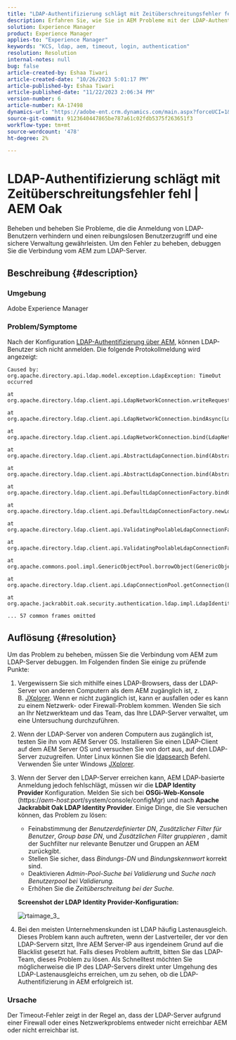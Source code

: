 ```yaml
---
title: "LDAP-Authentifizierung schlägt mit Zeitüberschreitungsfehler fehl | AEM Oak"
description: Erfahren Sie, wie Sie in AEM Probleme mit der LDAP-Authentifizierung beheben können.
solution: Experience Manager
product: Experience Manager
applies-to: "Experience Manager"
keywords: "KCS, ldap, aem, timeout, login, authentication"
resolution: Resolution
internal-notes: null
bug: false
article-created-by: Eshaa Tiwari
article-created-date: "10/26/2023 5:01:17 PM"
article-published-by: Eshaa Tiwari
article-published-date: "11/22/2023 2:06:34 PM"
version-number: 6
article-number: KA-17498
dynamics-url: "https://adobe-ent.crm.dynamics.com/main.aspx?forceUCI=1&pagetype=entityrecord&etn=knowledgearticle&id=ab0c6943-2174-ee11-9ae7-6045bd0063aa"
source-git-commit: 9123640447865be787a61c02fdb5375f263651f3
workflow-type: tm+mt
source-wordcount: '478'
ht-degree: 2%

---
```


# LDAP-Authentifizierung schlägt mit Zeitüberschreitungsfehler fehl | AEM Oak


Beheben und beheben Sie Probleme, die die Anmeldung von LDAP-Benutzern verhindern und einen reibungslosen Benutzerzugriff und eine sichere Verwaltung gewährleisten. Um den Fehler zu beheben, debuggen Sie die Verbindung vom AEM zum LDAP-Server.

## Beschreibung {#description}


### <b>Umgebung</b>

Adobe Experience Manager



### <b>Problem/Symptome</b>

Nach der Konfiguration [LDAP-Authentifizierung über AEM](https://experienceleague.adobe.com/docs/experience-manager-65/administering/security/ldap-config.html?lang=en), können LDAP-Benutzer sich nicht anmelden. Die folgende Protokollmeldung wird angezeigt:


```
Caused by: org.apache.directory.api.ldap.model.exception.LdapException: TimeOut occurred

at org.apache.directory.ldap.client.api.LdapNetworkConnection.writeRequest(LdapNetworkConnection.java:4106)

at org.apache.directory.ldap.client.api.LdapNetworkConnection.bindAsync(LdapNetworkConnection.java:1290)

at org.apache.directory.ldap.client.api.LdapNetworkConnection.bind(LdapNetworkConnection.java:1188)

at org.apache.directory.ldap.client.api.AbstractLdapConnection.bind(AbstractLdapConnection.java:127)

at org.apache.directory.ldap.client.api.AbstractLdapConnection.bind(AbstractLdapConnection.java:112)

at org.apache.directory.ldap.client.api.DefaultLdapConnectionFactory.bindConnection(DefaultLdapConnectionFactory.java:64)

at org.apache.directory.ldap.client.api.DefaultLdapConnectionFactory.newLdapConnection(DefaultLdapConnectionFactory.java:107)

at org.apache.directory.ldap.client.api.ValidatingPoolableLdapConnectionFactory.makeObject(ValidatingPoolableLdapConnectionFactory.java:133)

at org.apache.directory.ldap.client.api.ValidatingPoolableLdapConnectionFactory.makeObject(ValidatingPoolableLdapConnectionFactory.java:59)

at org.apache.commons.pool.impl.GenericObjectPool.borrowObject(GenericObjectPool.java:1188)

at org.apache.directory.ldap.client.api.LdapConnectionPool.getConnection(LdapConnectionPool.java:123)

at org.apache.jackrabbit.oak.security.authentication.ldap.impl.LdapIdentityProvider.connect(LdapIdentityProvider.java:771)

... 57 common frames omitted
```



## Auflösung {#resolution}


Um das Problem zu beheben, müssen Sie die Verbindung vom AEM zum LDAP-Server debuggen. Im Folgenden finden Sie einige zu prüfende Punkte:

1. Vergewissern Sie sich mithilfe eines LDAP-Browsers, dass der LDAP-Server von anderen Computern als dem AEM zugänglich ist, z. B. [JXplorer](https://jxplorer.org/). Wenn er nicht zugänglich ist, kann er ausfallen oder es kann zu einem Netzwerk- oder Firewall-Problem kommen. Wenden Sie sich an Ihr Netzwerkteam und das Team, das Ihre LDAP-Server verwaltet, um eine Untersuchung durchzuführen.
2. Wenn der LDAP-Server von anderen Computern aus zugänglich ist, testen Sie ihn vom AEM Server OS. Installieren Sie einen LDAP-Client auf dem AEM Server OS und versuchen Sie von dort aus, auf den LDAP-Server zuzugreifen. Unter Linux können Sie die [ldapsearch](https://access.redhat.com/documentation/en-us/red_hat_directory_server/11/html/administration_guide/examples-of-common-ldapsearches) Befehl. Verwenden Sie unter Windows [JXplorer](https://jxplorer.org/).
3. Wenn der Server den LDAP-Server erreichen kann, AEM LDAP-basierte Anmeldung jedoch fehlschlägt, müssen wir die <b>LDAP Identity Provider</b> Konfiguration. Melden Sie sich bei <b>OSGi-Web-Konsole</b> (https://*aem-host:port*/system/console/configMgr) und nach <b>Apache Jackrabbit Oak LDAP Identity Provider</b>. Einige Dinge, die Sie versuchen können, das Problem zu lösen:

   - Feinabstimmung der *Benutzerdefinierter DN*, *Zusätzlicher Filter für Benutzer*, *Group base DN*, und *Zusätzlichen Filter gruppieren* , damit der Suchfilter nur relevante Benutzer und Gruppen an AEM zurückgibt.
   - Stellen Sie sicher, dass *Bindungs-DN* und *Bindungskennwort* korrekt sind.
   - Deaktivieren *Admin-Pool-Suche bei Validierung* und *Suche nach Benutzerpool bei Validierung.*
   - Erhöhen Sie die *Zeitüberschreitung bei der Suche.*

   <b>Screenshot der LDAP Identity Provider-Konfiguration:</b>


   ![rtaimage_3_](https://helpx.adobe.com/content/dam/help/en/experience-manager/kb/LDAP-error/jcr%3acontent/main-pars/image/rtaimage_3_.png "rtaimage_3_")
4. Bei den meisten Unternehmenskunden ist LDAP häufig Lastenausgleich. Dieses Problem kann auch auftreten, wenn der Lastverteiler, der vor den LDAP-Servern sitzt, Ihre AEM Server-IP aus irgendeinem Grund auf die Blacklist gesetzt hat. Falls dieses Problem auftritt, bitten Sie das LDAP-Team, dieses Problem zu lösen. Als Schnelltest möchten Sie möglicherweise die IP des LDAP-Servers direkt unter Umgehung des LDAP-Lastenausgleichs erreichen, um zu sehen, ob die LDAP-Authentifizierung in AEM erfolgreich ist.


### <b>Ursache</b>

Der Timeout-Fehler zeigt in der Regel an, dass der LDAP-Server aufgrund einer Firewall oder eines Netzwerkproblems entweder nicht erreichbar AEM oder nicht erreichbar ist.
